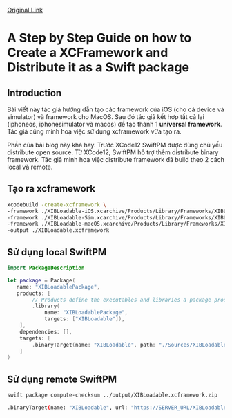 [Original Link](https://www.appcoda.com/xcframework/)

# A Step by Step Guide on how to Create a XCFramework and Distribute it as a Swift package
## Introduction
Bài viết này tác giả hướng dẫn tạo các framework của iOS (cho cả device và simulator) và framework cho MacOS. Sau đó tác giả kết hợp tất cả lại (iphoneos, iphonesimulator và macos) để tạo thành 1 __universal framework__. Tác giả cũng minh hoạ việc sử dụng xcframework vừa tạo ra.

Phần của bài blog này khá hay. Trước XCode12 SwiftPM được dùng chủ yếu distribute open source. 
Từ XCode12, SwiftPM hỗ trợ thêm distribute binary framework. Tác giả minh hoạ việc distribute framework đã build theo 2 cách local và remote.

## Tạo ra xcframework
```sh
xcodebuild -create-xcframework \
-framework ./XIBLoadable-iOS.xcarchive/Products/Library/Frameworks/XIBLoadable_iOS.framework \
-framework ./XIBLoadable-Sim.xcarchive/Products/Library/Frameworks/XIBLoadable_iOS.framework \
-framework ./XIBLoadable-macOS.xcarchive/Products/Library/Frameworks/XIBLoadable_macOS.framework \
-output ./XIBLoadable.xcframework
```

## Sử dụng local SwiftPM
```swift
import PackageDescription

let package = Package(
   name: "XIBLoadablePackage",
   products: [
        // Products define the executables and libraries a package produces, and make them visible to other packages.
        .library(
            name: "XIBLoadablePackage",
            targets: ["XIBLoadable"]),
    ],
    dependencies: [],
    targets: [
        .binaryTarget(name: "XIBLoadable", path: "./Sources/XIBLoadable.xcframework")
    ]
)
```

## Sử dụng remote SwiftPM
```sh
swift package compute-checksum ../output/XIBLoadable.xcframework.zip

.binaryTarget(name: "XIBLoadable", url: "https://SERVER_URL/XIBLoadable.xcframework.zip", checksum: "8580a0031a90739830a613767150ab1a53644f6e745d6d16090429fbc0d7e7a4")
```
